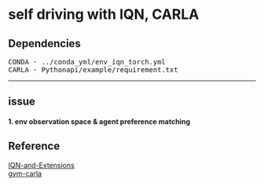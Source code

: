 # self driving with IQN, CARLA
## 
## Dependencies
<pre>
CONDA - ../conda_yml/env_iqn_torch.yml
CARLA - Pythonapi/example/requirement.txt
</pre>
---
## issue 
#### 1. env observation space & agent preference matching
  
## Reference
[IQN-and-Extensions](https://github.com/BY571/IQN-and-Extensions)  
[gym-carla](https://github.com/cjy1992/gym-carla.git)
